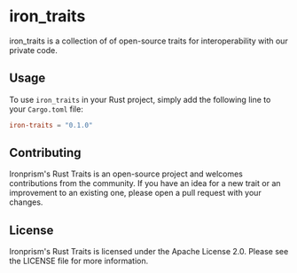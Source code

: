# iron_traits
iron_traits is a collection of of open-source traits for interoperability with our private code.

## Usage
To use `iron_traits` in your Rust project, simply add the following line to your `Cargo.toml` file:
```toml
iron-traits = "0.1.0"
```

## Contributing
Ironprism's Rust Traits is an open-source project and welcomes contributions from the community. If you have an idea for a new trait or an improvement to an existing one, please open a pull request with your changes.

## License
Ironprism's Rust Traits is licensed under the Apache License 2.0. Please see the LICENSE file for more information.
